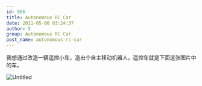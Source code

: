 ```yaml
---
id: 966
title: Autonomous RC Car
date: 2011-05-06 03:24:37
author: 5
group: Autonomous RC Car
post_name: autonomous-rc-car
---
```


我想通过改造一辆遥控小车，造出个自主移动机器人，遥控车就是下面这张图片中的车。

![Untitled](http://139.162.84.35/wp-content/uploads/2011/05/untitled.jpg)